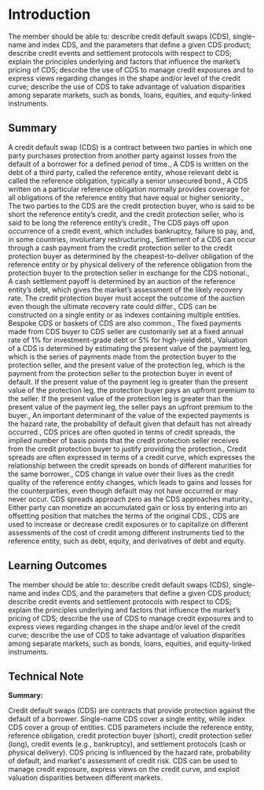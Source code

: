 # Introduction

The member should be able to: describe credit default swaps (CDS), single-name and index CDS, and the parameters that define a given CDS product; describe credit events and settlement protocols with respect to CDS; explain the principles underlying and factors that influence the market’s pricing of CDS; describe the use of CDS to manage credit exposures and to express views regarding changes in the shape and/or level of the credit curve; describe the use of CDS to take advantage of valuation disparities among separate markets, such as bonds, loans, equities, and equity-linked instruments.

## Summary

A credit default swap (CDS) is a contract between two parties in which one party purchases protection from another party against losses from the default of a borrower for a defined period of time., A CDS is written on the debt of a third party, called the reference entity, whose relevant debt is called the reference obligation, typically a senior unsecured bond., A CDS written on a particular reference obligation normally provides coverage for all obligations of the reference entity that have equal or higher seniority., The two parties to the CDS are the credit protection buyer, who is said to be short the reference entity’s credit, and the credit protection seller, who is said to be long the reference entity’s credit., The CDS pays off upon occurrence of a credit event, which includes bankruptcy, failure to pay, and, in some countries, involuntary restructuring., Settlement of a CDS can occur through a cash payment from the credit protection seller to the credit protection buyer as determined by the cheapest-to-deliver obligation of the reference entity or by physical delivery of the reference obligation from the protection buyer to the protection seller in exchange for the CDS notional., A cash settlement payoff is determined by an auction of the reference entity’s debt, which gives the market’s assessment of the likely recovery rate. The credit protection buyer must accept the outcome of the auction even though the ultimate recovery rate could differ., CDS can be constructed on a single entity or as indexes containing multiple entities. Bespoke CDS or baskets of CDS are also common., The fixed payments made from CDS buyer to CDS seller are customarily set at a fixed annual rate of 1% for investment-grade debt or 5% for high-yield debt., Valuation of a CDS is determined by estimating the present value of the payment leg, which is the series of payments made from the protection buyer to the protection seller, and the present value of the protection leg, which is the payment from the protection seller to the protection buyer in event of default. If the present value of the payment leg is greater than the present value of the protection leg, the protection buyer pays an upfront premium to the seller. If the present value of the protection leg is greater than the present value of the payment leg, the seller pays an upfront premium to the buyer., An important determinant of the value of the expected payments is the hazard rate, the probability of default given that default has not already occurred., CDS prices are often quoted in terms of credit spreads, the implied number of basis points that the credit protection seller receives from the credit protection buyer to justify providing the protection., Credit spreads are often expressed in terms of a credit curve, which expresses the relationship between the credit spreads on bonds of different maturities for the same borrower., CDS change in value over their lives as the credit quality of the reference entity changes, which leads to gains and losses for the counterparties, even though default may not have occurred or may never occur. CDS spreads approach zero as the CDS approaches maturity., Either party can monetize an accumulated gain or loss by entering into an offsetting position that matches the terms of the original CDS., CDS are used to increase or decrease credit exposures or to capitalize on different assessments of the cost of credit among different instruments tied to the reference entity, such as debt, equity, and derivatives of debt and equity.

## Learning Outcomes

The member should be able to: describe credit default swaps (CDS), single-name and index CDS, and the parameters that define a given CDS product; describe credit events and settlement protocols with respect to CDS; explain the principles underlying and factors that influence the market’s pricing of CDS; describe the use of CDS to manage credit exposures and to express views regarding changes in the shape and/or level of the credit curve; describe the use of CDS to take advantage of valuation disparities among separate markets, such as bonds, loans, equities, and equity-linked instruments.

## Technical Note

**Summary:**

Credit default swaps (CDS) are contracts that provide protection against the default of a borrower. Single-name CDS cover a single entity, while index CDS cover a group of entities. CDS parameters include the reference entity, reference obligation, credit protection buyer (short), credit protection seller (long), credit events (e.g., bankruptcy), and settlement protocols (cash or physical delivery). CDS pricing is influenced by the hazard rate, probability of default, and market's assessment of credit risk. CDS can be used to manage credit exposure, express views on the credit curve, and exploit valuation disparities between different markets.